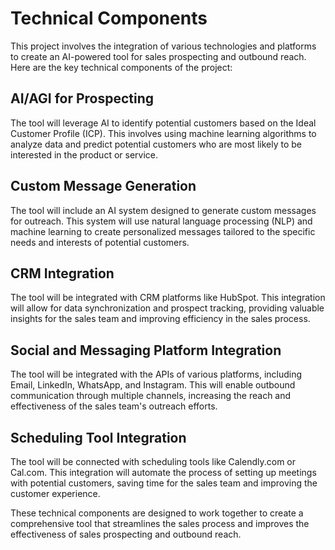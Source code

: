 # Technical Components

This project involves the integration of various technologies and platforms to create an AI-powered tool for sales prospecting and outbound reach. Here are the key technical components of the project:

## AI/AGI for Prospecting
The tool will leverage AI to identify potential customers based on the Ideal Customer Profile (ICP). This involves using machine learning algorithms to analyze data and predict potential customers who are most likely to be interested in the product or service.

## Custom Message Generation
The tool will include an AI system designed to generate custom messages for outreach. This system will use natural language processing (NLP) and machine learning to create personalized messages tailored to the specific needs and interests of potential customers.

## CRM Integration
The tool will be integrated with CRM platforms like HubSpot. This integration will allow for data synchronization and prospect tracking, providing valuable insights for the sales team and improving efficiency in the sales process.

## Social and Messaging Platform Integration
The tool will be integrated with the APIs of various platforms, including Email, LinkedIn, WhatsApp, and Instagram. This will enable outbound communication through multiple channels, increasing the reach and effectiveness of the sales team's outreach efforts.

## Scheduling Tool Integration
The tool will be connected with scheduling tools like Calendly.com or Cal.com. This integration will automate the process of setting up meetings with potential customers, saving time for the sales team and improving the customer experience.

These technical components are designed to work together to create a comprehensive tool that streamlines the sales process and improves the effectiveness of sales prospecting and outbound reach.
